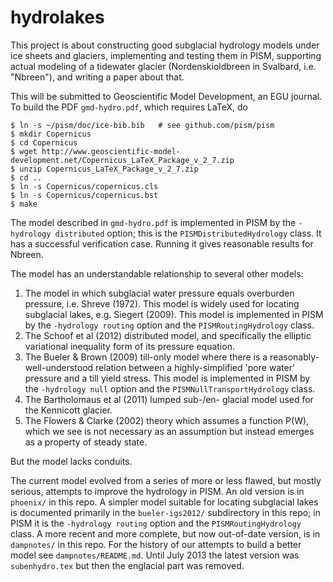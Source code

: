 hydrolakes
==========

This project is about constructing good subglacial hydrology models under ice sheets and glaciers, implementing and testing them in PISM, supporting actual modeling of a tidewater glacier (Nordenskioldbreen in Svalbard, i.e. "Nbreen"), and  writing a paper about that.

This will be submitted to Geoscientific Model Development, an EGU journal.  To build the PDF `gmd-hydro.pdf`, which requires LaTeX, do

    $ ln -s ~/pism/doc/ice-bib.bib   # see github.com/pism/pism
    $ mkdir Copernicus
    $ cd Copernicus
    $ wget http://www.geoscientific-model-development.net/Copernicus_LaTeX_Package_v_2_7.zip
    $ unzip Copernicus_LaTeX_Package_v_2_7.zip
    $ cd ..
    $ ln -s Copernicus/copernicus.cls
    $ ln -s Copernicus/copernicus.bst
    $ make

The model described in `gmd-hydro.pdf` is implemented in PISM by the `-hydrology distributed` option; this is the `PISMDistributedHydrology` class.  It has a successful verification case.  Running it gives reasonable results for Nbreen.

The model has an understandable relationship to several other models:

1.  The model in which subglacial water pressure equals overburden pressure, i.e. Shreve (1972).  This model is widely used for locating subglacial lakes, e.g. Siegert (2009).  This model is implemented in PISM by the `-hydrology routing` option and the `PISMRoutingHydrology` class.
2.  The Schoof et al (2012) distributed model, and specifically the elliptic variational inequality form of its pressure equation.
3.  The Bueler & Brown (2009) till-only model where there is a reasonably-well-understood relation between a highly-simplified 'pore water' pressure and a till yield stress.  This model is implemented in PISM by the `-hydrology null` option and the `PISMNullTransportHydrology` class.
4.  The Bartholomaus et al (2011) lumped sub-/en- glacial model used for the Kennicott glacier.
5.  The Flowers & Clarke (2002) theory which assumes a function P(W), which we see is not necessary as an assumption but instead emerges as a property of steady state.

But the model lacks conduits.

The current model evolved from a series of more or less flawed, but mostly serious, attempts to improve the hydrology in PISM.  An old version is in `phoenix/` in this repo.  A simpler model suitable for locating subglacial lakes is documented primarily in the `bueler-igs2012/` subdirectory in this repo; in PISM it is the `-hydrology routing` option and the `PISMRoutingHydrology` class.  A more recent and more complete, but now out-of-date version, is in `dampnotes/` in this repo.  For the history of our attempts to build a better model see `dampnotes/README.md`.  Until July 2013 the latest version was `subenhydro.tex` but then the englacial part was removed.


